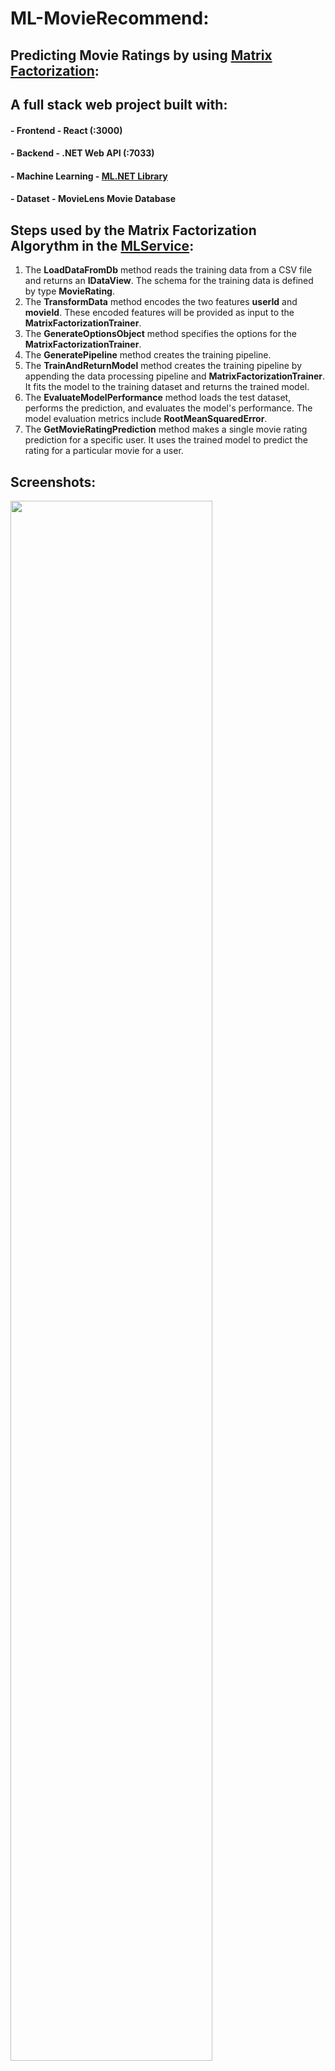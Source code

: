 # ML-MovieRecommend:
## Predicting Movie Ratings by using [Matrix](https://en.wikipedia.org/wiki/Matrix_factorization_(recommender_systems)) [Factorization](https://developers.google.com/machine-learning/recommendation/collaborative/matrix):

## A full stack web project built with:
#### - Frontend - React (:3000)
#### - Backend - .NET Web API (:7033)
#### - Machine Learning - [ML.NET Library](https://dotnet.microsoft.com/en-us/apps/machinelearning-ai/ml-dotnet)
#### - Dataset - MovieLens Movie Database 

## Steps used by the Matrix Factorization Algorythm in the [MLService](https://github.com/ivaaak/ML-MovieRecommend/blob/main/MovieRecommend.API/ML/MLService.cs):
1.	The **LoadDataFromDb** method reads the training data from a CSV file and returns an **IDataView**. The schema for the training data is defined by type **MovieRating**.
2.	The **TransformData** method encodes the two features **userId** and **movieId**. These encoded features will be provided as input to the **MatrixFactorizationTrainer**.
3.	The **GenerateOptionsObject** method specifies the options for the **MatrixFactorizationTrainer**.
4.	The **GeneratePipeline** method creates the training pipeline.
5.	The **TrainAndReturnModel** method creates the training pipeline by appending the data processing pipeline and **MatrixFactorizationTrainer**. It fits the model to the training dataset and returns the trained model.
6.	The **EvaluateModelPerformance** method loads the test dataset, performs the prediction, and evaluates the model's performance. The model evaluation metrics include **RootMeanSquaredError**.
7.	The **GetMovieRatingPrediction** method makes a single movie rating prediction for a specific user. It uses the trained model to predict the rating for a particular movie for a user.



## Screenshots:

<img src="https://raw.githubusercontent.com/ivaaak/ML-MovieRecommend/813c4c2158eabf0c3c48bf8508ef24929a9256e4/MovieRecommend.Web/screenshots/screen1.png" width="80%"></img> 

<img src="https://raw.githubusercontent.com/ivaaak/ML-MovieRecommend/813c4c2158eabf0c3c48bf8508ef24929a9256e4/MovieRecommend.Web/screenshots/screen2.png" width="80%"></img> 

<img src="https://raw.githubusercontent.com/ivaaak/ML-MovieRecommend/813c4c2158eabf0c3c48bf8508ef24929a9256e4/MovieRecommend.Web/screenshots/screen3.png" width="80%"></img> 

## Examples of the Datasets Used:
recommendation-movies.csv (9743 movies)

| movieId | title           | genres |
|---------|-----------------|--------|
| 1       | Toy Story(1995) |Adventure Animation Children Comedy Fantasy|
| 2       |Jumanji (1995)|Adventure Children Fantasy|
| 3       | Grumpier Old Men (1995)|Comedy Romance|


recommendation-ratings-test.csv (20 records – just used as test values)

| userId | movieId | rating          | timestamp |
|--------|---------|-----------------|-----------|
| 1      |1097| 5 |964981680|
| 1      |1127| 4 |964982513|
| 1      |1136| 4 |964981327|


recommendation-ratings-train.csv (62369 records – used to train the model)

| userId | movieId | rating          | timestamp |
|--------|---------|-----------------|-----------|
| 1      |1| 4 |964982703|
| 2      |3| 3 |964981247|
| 3      |4| 5 |964982224|

